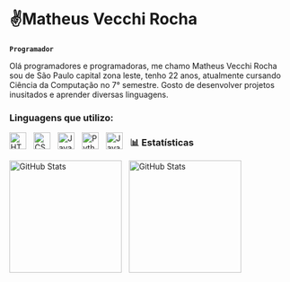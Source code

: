 # ✌️Matheus Vecchi Rocha 

**`Programador`**

Olá programadores e programadoras, me chamo Matheus Vecchi Rocha sou de São Paulo capital zona leste, tenho 22 anos, atualmente cursando Ciência da Computação no 7° semestre. Gosto de desenvolver projetos inusitados e aprender diversas linguagens.  
### Linguagens que utilizo:

<img 
    align="left" 
    alt="HTML"
    title="HTML" 
    width="30px" 
    style="padding-right: 10px;" 
    src="https://cdn.jsdelivr.net/gh/devicons/devicon@latest/icons/html5/html5-original.svg" 
/>

<img 
    align="left" 
    alt="CSS" 
    title="CSS"
    width="30px" 
    style="padding-right: 10px;" 
    src="https://cdn.jsdelivr.net/gh/devicons/devicon@latest/icons/css3/css3-original.svg" 
/>

<img 
    align="left" 
    alt="JavaScript" 
    title="JavaScript"
    width="30px" 
    style="padding-right: 10px;" 
    src="https://cdn.jsdelivr.net/gh/devicons/devicon@latest/icons/javascript/javascript-original.svg" 
/>

<img 
    align="left" 
    alt="Python" 
    title="Python"
    width="30px" 
    style="padding-right: 10px;" 
    src="https://cdn.jsdelivr.net/gh/devicons/devicon@latest/icons/python/python-original.svg" 
/>

 <img
    align="left"
    alt= "Java"
    title="Java"
    width= "30px"
    style="padding-right: 10px;" 
    src="https://cdn.jsdelivr.net/gh/devicons/devicon@latest/icons/java/java-plain-wordmark.svg" />

 
### 📊 Estatísticas

<p>
  <img 
    align="left" 
    alt="GitHub Stats" 
    height="200" 
    style="padding-right: 10px;" 
    src="https://github-readme-stats.vercel.app/api?username=MatheusVecchiRocha&show_icons=true&theme=synthwave&layoutinclude_all_commits=true&locale=pt-br" 
  />

<img 
      align="left" 
      alt="GitHub Stats" 
      height="200" 
      src="https://github-readme-stats.vercel.app/api/top-langs/?username=MatheusVecchiRocha&theme=synthwave&layout=compact&custom_title=Tecnologias&langs_count=5" 
  />

</p>

 

